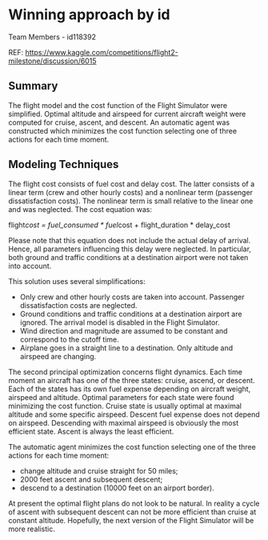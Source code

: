 # Winning approach by id

Team Members - id118392

REF: https://www.kaggle.com/competitions/flight2-milestone/discussion/6015

## Summary

The flight model and the cost function of the Flight Simulator were simplified. Optimal altitude and airspeed for current aircraft weight were computed for cruise, ascent, and descent. An automatic agent was constructed which minimizes the cost function selecting one of three actions for each time moment.

## Modeling Techniques

The flight cost consists of fuel cost and delay cost. The latter consists of a linear term (crew and other hourly costs) and a nonlinear term (passenger dissatisfaction costs). The nonlinear term is small relative to the linear one and was neglected. The cost equation was:

flight*cost = fuel_consumed * fuel*cost + flight_duration * delay_cost

Please note that this equation does not include the actual delay of arrival. Hence, all parameters influencing this delay were neglected. In particular, both ground and traffic conditions at a destination airport were not taken into account.

This solution uses several simplifications:

- Only crew and other hourly costs are taken into account. Passenger dissatisfaction costs are neglected.
- Ground conditions and traffic conditions at a destination airport are ignored. The arrival model is disabled in the Flight Simulator.
- Wind direction and magnitude are assumed to be constant and correspond to the cutoff time.
- Airplane goes in a straight line to a destination. Only altitude and airspeed are changing.

The second principal optimization concerns flight dynamics. Each time moment an aircraft has one of the three states: cruise, ascend, or descent. Each of the states has its own fuel expense depending on aircraft weight, airspeed and altitude. Optimal parameters for each state were found minimizing the cost function. Cruise state is usually optimal at maximal altitude and some specific airspeed. Descent fuel expense does not depend on airspeed. Descending with maximal airspeed is obviously the most efficient state. Ascent is always the least efficient.

The automatic agent minimizes the cost function selecting one of the three actions for each time moment:

- change altitude and cruise straight for 50 miles;
- 2000 feet ascent and subsequent descent;
- descend to a destination (10000 feet on an airport border).

At present the optimal flight plans do not look to be natural. In reality a cycle of ascent with subsequent descent can not be more efficient than cruise at constant altitude. Hopefully, the next version of the Flight Simulator will be more realistic.
